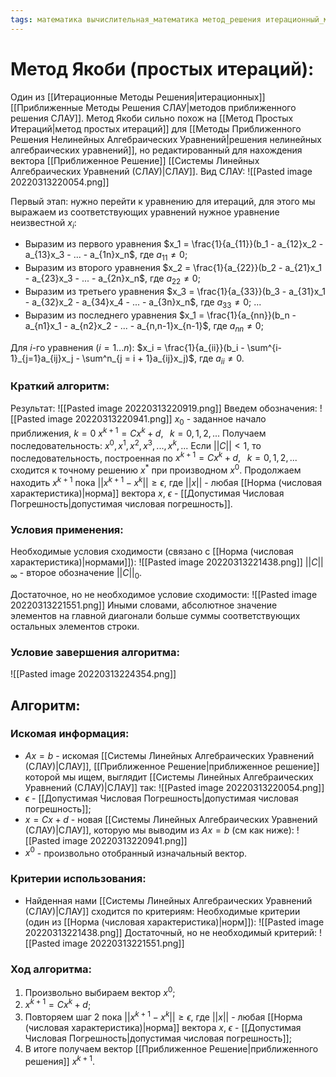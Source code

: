 ```yaml
---
tags: математика вычислительная_математика метод_решения итерационный_метод_решения система_линейных_алгебраических_уравнений(СЛАУ)
---
```

# Метод Якоби (простых итераций):
Один из [[Итерационные Методы Решения|итерационных]] [[Приближенные Методы Решения СЛАУ|методов приближенного решения СЛАУ]].
Метод Якоби сильно похож на [[Метод Простых Итераций|метод простых итераций]] для [[Методы Приближенного Решения Нелинейных Алгебраических Уравнений|решения нелинейных алгебраических уравнений]], но редактированный для нахождения вектора [[Приближенное Решение]] [[Системы Линейных Алгебраических Уравнений (СЛАУ)|СЛАУ]].
Вид СЛАУ:
![[Pasted image 20220313220054.png]]

Первый этап: нужно перейти к уравнению для итераций, для этого мы выражаем из соответствующих уравнений нужное уравнение неизвестной $x_i$:
* Выразим из первого уравнения $x_1 = \frac{1}{a_{11}}(b_1 - a_{12}x_2 - a_{13}x_3 - ... - a_{1n}x_n$, где $a_{11} \neq 0$;
* Выразим из второго уравнения $x_2 = \frac{1}{a_{22}}(b_2 - a_{21}x_1 - a_{23}x_3 - ... - a_{2n}x_n$, где $a_{22} \neq 0$;
* Выразим из третьего уравнения $x_3 = \frac{1}{a_{33}}(b_3 - a_{31}x_1 - a_{32}x_2 - a_{34}x_4 - ... - a_{3n}x_n$, где $a_{33} \neq 0$;
...
* Выразим из последнего уравнения $x_1 = \frac{1}{a_{nn}}(b_n - a_{n1}x_1 - a_{n2}x_2 - ... - a_{n,n-1}x_{n-1}$, где $a_{nn} \neq 0$;

Для $i$-го уравнения ($i = 1...n$): $x_i = \frac{1}{a_{ii}}(b_i - \sum^{i-1}_{j=1}a_{ij}x_j - \sum^n_{j = i + 1}a_{ij}x_j)$, где $a_{ii} \neq 0$.

### Краткий алгоритм:
Результат:
![[Pasted image 20220313220919.png]]
Введем обозначения:
![[Pasted image 20220313220941.png]]
$x_0$ - заданное начало приближения, $k = 0$
$x^{k+1} = Cx^k + d,\;\;\;k=0,1,2,...$
Получаем последовательность: $x^0, x^1, x^2, x^3,...,x^k,...$
Если $||C|| < 1$, то последовательность, построенная по $x^{k+1} = Cx^k + d,\;\;\;k=0,1,2,...$ сходится к точному решению $x^*$ при производном $x^0$.
Продолжаем находить $x^{k+1}$ пока $||x^{k+1} - x^k|| \geq \epsilon$, где $||x||$ - любая [[Норма (числовая характеристика)|норма]] вектора $x$, $\epsilon$ - [[Допустимая Числовая Погрешность|допустимая числовая погрешность]].

### Условия применения:
Необходимые условия сходимости (связано с [[Норма (числовая характеристика)|нормами]]):
![[Pasted image 20220313221438.png]]
$||C||_{\infty}$ - второе обозначение $||C||_0$.

Достаточное, но не необходимое условие сходимости:
![[Pasted image 20220313221551.png]]
Иными словами, абсолютное значение элементов на главной диагонали больше суммы соответствующих остальных элементов строки.

### Условие завершения алгоритма:
![[Pasted image 20220313224354.png]]
## Алгоритм:
### Искомая информация:
* $Ax = b$ - искомая [[Системы Линейных Алгебраических Уравнений (СЛАУ)|СЛАУ]], [[Приближенное Решение|приближенное решение]] которой мы ищем, выглядит [[Системы Линейных Алгебраических Уравнений (СЛАУ)|СЛАУ]] так:
	 ![[Pasted image 20220313220054.png]]
* $\epsilon$ - [[Допустимая Числовая Погрешность|допустимая числовая погрешность]];
* $x = Cx + d$ - новая [[Системы Линейных Алгебраических Уравнений (СЛАУ)|СЛАУ]], которую мы выводим из $Ax = b$ (см как ниже):
	 ![[Pasted image 20220313220941.png]]
* $x^0$ - произвольно отобранный изначальный вектор.

### Критерии использования:
* Найденная нами [[Системы Линейных Алгебраических Уравнений (СЛАУ)|СЛАУ]] сходится по критериям:
Необходимые критерии (один из [[Норма (числовая характеристика)|норм]]):
![[Pasted image 20220313221438.png]]
Достаточный, но не необходимый критерий:
![[Pasted image 20220313221551.png]]

### Ход алгоритма:
1) Произвольно выбираем вектор $x^0$;
2) $x^{k + 1} = Cx^k + d$;
3) Повторяем шаг $2$ пока $||x^{k+1} - x^k|| \geq \epsilon$, где $||x||$ - любая [[Норма (числовая характеристика)|норма]] вектора $x$, $\epsilon$ - [[Допустимая Числовая Погрешность|допустимая числовая погрешность]];
4) В итоге получаем вектор [[Приближенное Решение|приближенного решения]] $x^{k+1}$.
